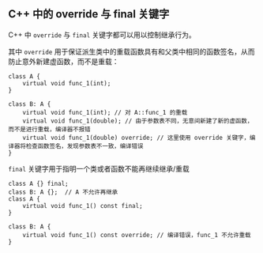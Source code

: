 ## C++ 中的 override 与 final 关键字

C++ 中 `override` 与 `final` 关键字都可以用以控制继承行为。

其中 `override` 用于保证派生类中的重载函数具有和父类中相同的函数签名，从而防止意外新建虚函数，而不是重载：

```
class A {
    virtual void func_1(int);
}

class B: A {
    virtual void func_1(int); // 对 A::func_1 的重载
    virtual void func_1(double); // 由于参数表不同，无意间新建了新的虚函数，而不是进行重载，编译器不报错
    virtual void func_1(double) override; // 这里使用 override 关键字，编译器将检查函数签名，发现参数表不一致，编译错误
}
```

`final` 关键字用于指明一个类或者函数不能再继续继承/重载

```
class A {} final;
class B: A {};  // A 不允许再继承
class A {
    virtual void func_1() const final;
}

class B: A {
    virtual void func_1() const override; // 编译错误，func_1 不允许重载
}
```